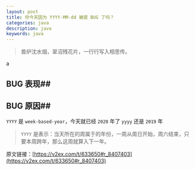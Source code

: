 ```yaml
---
layout: post
title: 你今天因为 YYYY-MM-dd 被提 BUG 了吗？
categories: java
description: java
keywords: java
---
```


>兽炉沈水烟，翠沼残花片，一行行写入相思传。

a

## BUG 表现##


## BUG 原因##

`YYYY` 是 `week-based-year`，今天就已经 `2020` 年了
`yyyy` 还是 `2019` 年
> `YYYY` 是表示：当天所在的周属于的年份，一周从周日开始，周六结束，只要本周跨年，那么这周就算入下一年。


原文链接：[https://v2ex.com/t/633650#r_8407403](https://v2ex.com/t/633650#r_8407403)




